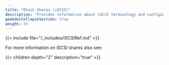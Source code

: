 ```yaml
---
title: "Block Shares (iSCSI)"
description: "Provides information about iSCSI terminology and configuration for TrueNAS CORE."
geekdocCollapseSection: true
weight: 20
---
```


{{< include file="/_includes/iSCSIRef.md" >}}

For more information on iSCSI shares also see:

{{< children depth="2" description="true" >}}
